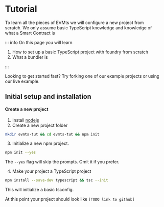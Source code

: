 # Tutorial

To learn all the pieces of EVMts we will configure a new project from scratch.  We only assume basic TypeScript knowledge and knowledge of what a Smart Contract is

::: info On this page you will learn

1. How to set up a basic TypeScript project with foundry from scratch
2. What a bundler is

:::

Looking to get started fast? Try forking one of our example projects or using our live example.

## Initial setup and installation

#### Create a new project

1. Install [nodejs](https://nodejs.org/)
2. Create a new project folder 

```bash
mkdir evmts-tut && cd evmts-tut && npm init
```

3. Initialize a new npm project.  

```bash
npm init --yes
```

The `--yes` flag will skip the prompts.  Omit it if you prefer.

4. Make your project a TypeScript project

```bash
npm install --save-dev typescript && tsc --init
```

This will initialize a basic tsconfig.

At this point your project should look like `[TODO link to github]`

